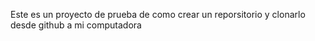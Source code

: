 Este es un proyecto de prueba de como crear un reporsitorio y clonarlo desde github a mi computadora


